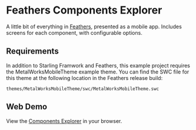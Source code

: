 # Feathers Components Explorer

A little bit of everything in [Feathers](http://feathersui.com/), presented as a mobile app. Includes screens for each component, with configurable options.

## Requirements

In addition to Starling Framwork and Feathers, this example project requires the MetalWorksMobileTheme example theme. You can find the SWC file for this theme at the following location in the Feathers release build:

	themes/MetalWorksMobileTheme/swc/MetalWorksMobileTheme.swc

## Web Demo

View the [Components Explorer](http://feathersui.com/examples/components-explorer/) in your browser.